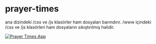 # prayer-times

ana dizindeki /css ve /js klasörler ham dosyaları barındırır.
/www içindeki /css ve /js klasörleri ham dosyaların sıkıştırılmış halidir.

[![Prayer Times App](https://d1zjcuqflbd5k.cloudfront.net/files/acc_34381/1eHFM?response-content-disposition=inline;%20filename=Screen%20Shot%202015-06-06%20at%2020.05.24.png&Expires=1433611199&Signature=biw1mhNH0mjYTF7igNF4uyZvfgzG4UNxzq~CO2khUkZq4DBuStQUYaRP-xBeJHTfWn3OgDaSuI-Hp2t-dzjKaha6jSH~wWazvnwLc8UeH4j-UXbxPY8c7a~6qNukP3mbQOKOKKE4Bvek0rasrtmfNTIehBk0h8xsT4gVD6F0qEY_&Key-Pair-Id=APKAJTEIOJM3LSMN33SA)](http://d.pr/v/fH8h)
